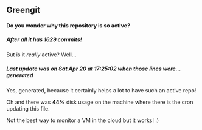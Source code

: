 ## Greengit

#### Do you wonder why this repository is so active?

##### After all it has 1629 commits!

But is it *really* active? Well...

##### Last update was on Sat Apr 20 at 17:25:02 when those lines were... generated

Yes, generated, because it certainly helps a lot to have such an active repo!

Oh and there was **44%** disk usage on the machine
where there is the cron updating this file.

Not the best way to monitor a VM in the cloud but it works! :)

